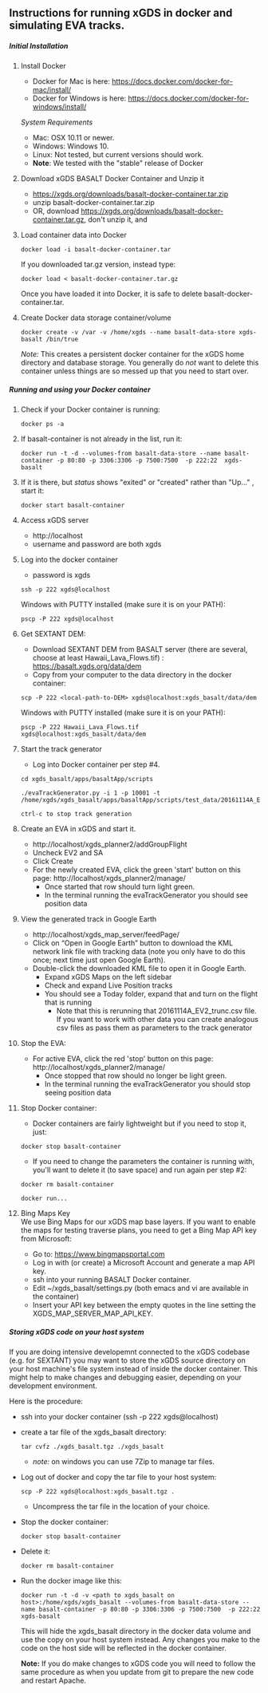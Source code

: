 ## Instructions for running xGDS in docker and simulating EVA tracks.

##### Initial Installation
1. Install Docker
   * Docker for Mac is here: https://docs.docker.com/docker-for-mac/install/
   * Docker for Windows is here: https://docs.docker.com/docker-for-windows/install/

    *System Requirements*  
    
      * Mac: OSX 10.11 or newer.
      * Windows: Windows 10.
      * Linux: Not tested, but current versions should work.
      * **Note**: We tested with the "stable" release of Docker

1. Download xGDS BASALT Docker Container and Unzip it  
   * https://xgds.org/downloads/basalt-docker-container.tar.zip
   * unzip basalt-docker-container.tar.zip
   * OR, download https://xgds.org/downloads/basalt-docker-container.tar.gz, don't unzip it, and

1. Load container data into Docker  

	```
	docker load -i basalt-docker-container.tar
	```  
	If you downloaded tar.gz version, instead type:
	
	```
	docker load < basalt-docker-container.tar.gz
	```  
	
	Once you have loaded it into Docker, it is safe to delete basalt-docker-container.tar.
	
1. Create Docker data storage container/volume

   ```
   docker create -v /var -v /home/xgds --name basalt-data-store xgds-basalt /bin/true
   ```  

   *Note:* This creates a persistent docker container for the xGDS home directory and database storage.  You generally do *not* want to delete this container unless things are so messed up that you need to start over.
   
##### Running and using your Docker container 
1. Check if your Docker container is running:  

   ```
   docker ps -a
   ```

1. If basalt-container is not already in the list, run it:  

   ```
   docker run -t -d --volumes-from basalt-data-store --name basalt-container -p 80:80 -p 3306:3306 -p 7500:7500  -p 222:22  xgds-basalt
   ```

1. If it is there, but *status* shows "exited" or "created" rather than "Up..." , start it:  

   ```
   docker start basalt-container
   ```
   
1. Access xGDS server
   * http://localhost
   * username and password are both xgds

1. Log into the docker container
   * password is xgds

   ```
   ssh -p 222 xgds@localhost
   ```
   Windows with PUTTY installed (make sure it is on your PATH):
  
   ```
   pscp -P 222 xgds@localhost
   ```
   
1. Get SEXTANT DEM:
   * Download SEXTANT DEM from BASALT server (there are several, choose at least Hawaii_Lava_Flows.tif) :
https://basalt.xgds.org/data/dem
   * Copy from your computer to the data directory in the docker container:

   ```
   scp -P 222 <local-path-to-DEM> xgds@localhost:xgds_basalt/data/dem
   ```
   
   Windows with PUTTY installed (make sure it is on your PATH):
   
   ```
   pscp -P 222 Hawaii_Lava_Flows.tif xgds@localhost:xgds_basalt/data/dem
   ```

1. Start the track generator
   * Log into Docker container per step #4.  

   ```
   cd xgds_basalt/apps/basaltApp/scripts
   ```
   ```
   ./evaTrackGenerator.py -i 1 -p 10001 -t /home/xgds/xgds_basalt/apps/basaltApp/scripts/test_data/20161114A_EV2_trunc.csv
   ```
   ```
   ctrl-c to stop track generation
   ```

1. Create an EVA in xGDS and start it.
   * http://localhost/xgds_planner2/addGroupFlight
   * Uncheck EV2 and SA
   * Click Create
   * For the newly created EVA, click the green 'start' button on this page: http://localhost/xgds_planner2/manage/
     * Once started that row should turn light green.
     * In the terminal running the evaTrackGenerator you should see position data

1. View the generated track in Google Earth
   * http://localhost/xgds_map_server/feedPage/
   * Click on “Open in Google Earth” button to download the KML network link file with tracking data (note you only have to do this once; next time just open Google Earth).
   * Double-click the downloaded KML file to open it in Google Earth.
     * Expand xGDS Maps on the left sidebar
     * Check and expand Live Position tracks
     * You should see a Today folder, expand that and turn on the flight that is running
       * Note that this is rerunning that 20161114A_EV2_trunc.csv file.  If you want to work with other data you can create analogous csv files as pass them as parameters to the track generator
    
1. Stop the EVA:
   * For active EVA, click the red 'stop' button on this page: http://localhost/xgds_planner2/manage/
     * Once stopped that row should no longer be light green.
     * In the terminal running the evaTrackGenerator you should stop seeing position data

1. Stop Docker container:
   * Docker containers are fairly lightweight but if you need to stop it, just:

   ```
   docker stop basalt-container
   ```

   * If you need to change the parameters the container is running with, you'll want to delete it (to save space) and run again per step #2:   

   ```
   docker rm basalt-container
   ```  
   ```
   docker run...
   ```

1. Bing Maps Key  
    We use Bing Maps for our xGDS map base layers.  If you want to enable the maps for testing traverse plans, you need to get a Bing Map API key from Microsoft:
    
    * Go to: https://www.bingmapsportal.com
    * Log in with (or create) a Microsoft Account and generate a map API key.
    * ssh into your running BASALT Docker container.
    * Edit ~/xgds_basalt/settings.py (both emacs and vi are available in the container)
    * Insert your API key between the empty quotes in the line setting the XGDS\_MAP\_SERVER\_MAP\_API\_KEY.

##### Storing xGDS code on your host system
If you are doing intensive developemnt connected to the xGDS codebase (e.g. for SEXTANT) you may want to store the xGDS source directory on your host machine's file system instead of inside the docker container. This might help to make changes and debugging easier, depending on your development environment.

Here is the procedure:

   * ssh into your docker container (ssh -p 222 xgds@localhost)
   * create a tar file of the xgds_basalt directory:  
     ```
     tar cvfz ./xgds_basalt.tgz ./xgds_basalt
     ```
     * *note:* on windows you can use 7Zip to manage tar files.
   * Log out of docker and copy the tar file to your host system:
     ```
     scp -P 222 xgds@localhost:xgds_basalt.tgz .
     ```
     * Uncompress the tar file in the location of your choice.
   * Stop the docker container:  
     ```
     docker stop basalt-container
     ```
   * Delete it:  
     ```
     docker rm basalt-container
     ```
   * Run the docker image like this:
     ```
     docker run -t -d -v <path to xgds_basalt on host>:/home/xgds/xgds_basalt --volumes-from basalt-data-store --name basalt-container -p 80:80 -p 3306:3306 -p 7500:7500  -p 222:22  xgds-basalt
     ```
     
     This will hide the xgds_basalt directory in the docker data volume and use the copy on your host system instead.  Any changes you make to the code on the host side will be reflected in the docker container.
     
     **Note:** If you do make changes to xGDS code you will need to follow the same procedure as when you update from git to prepare the new code and restart Apache.
